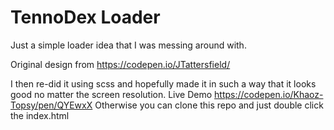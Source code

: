# TennoDex Loader
Just a simple loader idea that I was messing around with.

Original design from https://codepen.io/JTattersfield/

I then re-did it using scss and hopefully made it in such a way that it looks good no matter the screen resolution.
Live Demo https://codepen.io/Khaoz-Topsy/pen/QYEwxX
Otherwise you can clone this repo and just double click the index.html

